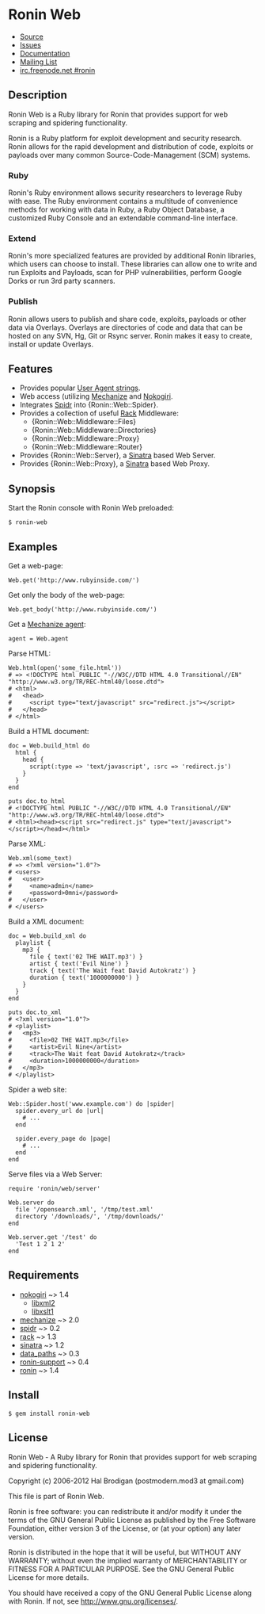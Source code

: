 # Ronin Web

* [Source](http://github.com/ronin-ruby/ronin-web)
* [Issues](http://github.com/ronin-ruby/ronin-web/issues)
* [Documentation](http://rubydoc.info/github/ronin-ruby/ronin-web/frames)
* [Mailing List](http://groups.google.com/group/ronin-ruby)
* [irc.freenode.net #ronin](http://webchat.freenode.net/?channels=ronin&uio=Mj10cnVldd)

## Description

Ronin Web is a Ruby library for Ronin that provides support for web
scraping and spidering functionality.

Ronin is a Ruby platform for exploit development and security research.
Ronin allows for the rapid development and distribution of code, exploits
or payloads over many common Source-Code-Management (SCM) systems.

### Ruby

Ronin's Ruby environment allows security researchers to leverage Ruby with
ease. The Ruby environment contains a multitude of convenience methods
for working with data in Ruby, a Ruby Object Database, a customized Ruby
Console and an extendable command-line interface.

### Extend

Ronin's more specialized features are provided by additional Ronin
libraries, which users can choose to install. These libraries can allow
one to write and run Exploits and Payloads, scan for PHP vulnerabilities,
perform Google Dorks  or run 3rd party scanners.

### Publish

Ronin allows users to publish and share code, exploits, payloads or other
data via Overlays. Overlays are directories of code and data that can be
hosted on any SVN, Hg, Git or Rsync server. Ronin makes it easy to create,
install or update Overlays.

## Features

* Provides popular [User Agent strings](https://github.com/ronin-ruby/ronin-web/blob/master/data/ronin/web/user_agents.yml).
* Web access (utilizing [Mechanize](http://rubydoc.info/gems/mechanize/frames)
  and [Nokogiri](http://rubydoc.info/gems/nokogiri/frames).
* Integrates [Spidr](http://github.com/postmodern/spidr#readme) into
  {Ronin::Web::Spider}.
* Provides a collection of useful [Rack](http://rack.rubyforge.org/)
  Middleware:
  * {Ronin::Web::Middleware::Files}
  * {Ronin::Web::Middleware::Directories}
  * {Ronin::Web::Middleware::Proxy}
  * {Ronin::Web::Middleware::Router}
* Provides {Ronin::Web::Server}, a [Sinatra](http://sinatrarb.com/) based
  Web Server.
* Provides {Ronin::Web::Proxy}, a [Sinatra](http://sinatrarb.com/) based
  Web Proxy.

## Synopsis

Start the Ronin console with Ronin Web preloaded:

    $ ronin-web

## Examples

Get a web-page:

    Web.get('http://www.rubyinside.com/')

Get only the body of the web-page:

    Web.get_body('http://www.rubyinside.com/')

Get a [Mechanize agent](http://rubydoc.info/gems/mechanize/1.0.0/Mechanize):

    agent = Web.agent

Parse HTML:

    Web.html(open('some_file.html'))
    # => <!DOCTYPE html PUBLIC "-//W3C//DTD HTML 4.0 Transitional//EN" "http://www.w3.org/TR/REC-html40/loose.dtd">
    # <html>
    #   <head>
    #     <script type="text/javascript" src="redirect.js"></script>
    #   </head>
    # </html>

Build a HTML document:

    doc = Web.build_html do
      html {
        head {
          script(:type => 'text/javascript', :src => 'redirect.js')
        }
      }
    end
    
    puts doc.to_html
    # <!DOCTYPE html PUBLIC "-//W3C//DTD HTML 4.0 Transitional//EN" "http://www.w3.org/TR/REC-html40/loose.dtd">
    # <html><head><script src="redirect.js" type="text/javascript"></script></head></html>

Parse XML:

    Web.xml(some_text)
    # => <?xml version="1.0"?>
    # <users>
    #   <user>
    #     <name>admin</name>
    #     <password>0mni</password>
    #   </user>
    # </users>


Build a XML document:

    doc = Web.build_xml do
      playlist {
        mp3 {
          file { text('02 THE WAIT.mp3') }
          artist { text('Evil Nine') }
          track { text('The Wait feat David Autokratz') }
          duration { text('1000000000') }
        }
      }
    end
    
    puts doc.to_xml
    # <?xml version="1.0"?>
    # <playlist>
    #   <mp3>
    #     <file>02 THE WAIT.mp3</file>
    #     <artist>Evil Nine</artist>
    #     <track>The Wait feat David Autokratz</track>
    #     <duration>1000000000</duration>
    #   </mp3>
    # </playlist>

Spider a web site:

    Web::Spider.host('www.example.com') do |spider|
      spider.every_url do |url|
        # ...
      end

      spider.every_page do |page|
        # ...
      end
    end

Serve files via a Web Server:

    require 'ronin/web/server'

    Web.server do
      file '/opensearch.xml', '/tmp/test.xml'
      directory '/downloads/', '/tmp/downloads/'
    end

    Web.server.get '/test' do
      'Test 1 2 1 2'
    end

## Requirements

* [nokogiri](http://github.com/tenderlove/nokogiri) ~> 1.4
  * [libxml2](http://xmlsoft.org/)
  * [libxslt1](http://xmlsoft.org/XSLT/)
* [mechanize](http://github.com/tenderlove/mechanize) ~> 2.0
* [spidr](http://github.com/postmodern/spidr) ~> 0.2
* [rack](http://github.com/rack/rack) ~> 1.3
* [sinatra](http://github.com/sinatra/sinatra) ~> 1.2
* [data_paths](http://github.com/postmodern/data_paths) ~> 0.3
* [ronin-support](http://github.com/ronin-ruby/ronin-support) ~> 0.4
* [ronin](http://github.com/ronin-ruby/ronin) ~> 1.4

## Install

    $ gem install ronin-web

## License

Ronin Web - A Ruby library for Ronin that provides support for web
scraping and spidering functionality.

Copyright (c) 2006-2012 Hal Brodigan (postmodern.mod3 at gmail.com)

This file is part of Ronin Web.

Ronin is free software: you can redistribute it and/or modify
it under the terms of the GNU General Public License as published by
the Free Software Foundation, either version 3 of the License, or
(at your option) any later version.

Ronin is distributed in the hope that it will be useful,
but WITHOUT ANY WARRANTY; without even the implied warranty of
MERCHANTABILITY or FITNESS FOR A PARTICULAR PURPOSE.  See the
GNU General Public License for more details.

You should have received a copy of the GNU General Public License
along with Ronin.  If not, see <http://www.gnu.org/licenses/>.
